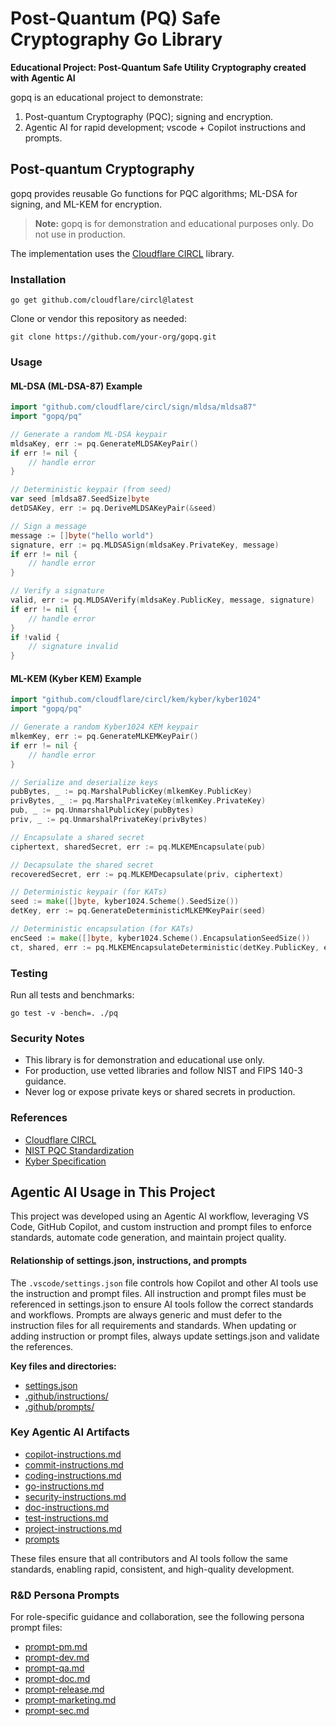 
# Post-Quantum (PQ) Safe Cryptography Go Library

**Educational Project: Post-Quantum Safe Utility Cryptography created with Agentic AI**

gopq is an educational project to demonstrate:
1. Post-quantum Cryptography (PQC); signing and encryption.
2. Agentic AI for rapid development; vscode + Copilot instructions and prompts.

## Post-quantum Cryptography

gopq provides reusable Go functions for PQC algorithms; ML-DSA for signing, and ML-KEM for encryption.

> **Note:** gopq is for demonstration and educational purposes only. Do not use in production.

The implementation uses the [Cloudflare CIRCL](https://github.com/cloudflare/circl) library.

### Installation

```
go get github.com/cloudflare/circl@latest
```

Clone or vendor this repository as needed:

```
git clone https://github.com/your-org/gopq.git
```


### Usage

#### ML-DSA (ML-DSA-87) Example

```go
import "github.com/cloudflare/circl/sign/mldsa/mldsa87"
import "gopq/pq"

// Generate a random ML-DSA keypair
mldsaKey, err := pq.GenerateMLDSAKeyPair()
if err != nil {
    // handle error
}

// Deterministic keypair (from seed)
var seed [mldsa87.SeedSize]byte
detDSAKey, err := pq.DeriveMLDSAKeyPair(&seed)

// Sign a message
message := []byte("hello world")
signature, err := pq.MLDSASign(mldsaKey.PrivateKey, message)
if err != nil {
    // handle error
}

// Verify a signature
valid, err := pq.MLDSAVerify(mldsaKey.PublicKey, message, signature)
if err != nil {
    // handle error
}
if !valid {
    // signature invalid
}
```

#### ML-KEM (Kyber KEM) Example

```go
import "github.com/cloudflare/circl/kem/kyber/kyber1024"
import "gopq/pq"

// Generate a random Kyber1024 KEM keypair
mlkemKey, err := pq.GenerateMLKEMKeyPair()
if err != nil {
    // handle error
}

// Serialize and deserialize keys
pubBytes, _ := pq.MarshalPublicKey(mlkemKey.PublicKey)
privBytes, _ := pq.MarshalPrivateKey(mlkemKey.PrivateKey)
pub, _ := pq.UnmarshalPublicKey(pubBytes)
priv, _ := pq.UnmarshalPrivateKey(privBytes)

// Encapsulate a shared secret
ciphertext, sharedSecret, err := pq.MLKEMEncapsulate(pub)

// Decapsulate the shared secret
recoveredSecret, err := pq.MLKEMDecapsulate(priv, ciphertext)

// Deterministic keypair (for KATs)
seed := make([]byte, kyber1024.Scheme().SeedSize())
detKey, err := pq.GenerateDeterministicMLKEMKeyPair(seed)

// Deterministic encapsulation (for KATs)
encSeed := make([]byte, kyber1024.Scheme().EncapsulationSeedSize())
ct, shared, err := pq.MLKEMEncapsulateDeterministic(detKey.PublicKey, encSeed)
```

### Testing

Run all tests and benchmarks:

```
go test -v -bench=. ./pq
```

### Security Notes

- This library is for demonstration and educational use only.
- For production, use vetted libraries and follow NIST and FIPS 140-3 guidance.
- Never log or expose private keys or shared secrets in production.

### References

- [Cloudflare CIRCL](https://github.com/cloudflare/circl)
- [NIST PQC Standardization](https://csrc.nist.gov/projects/post-quantum-cryptography)
- [Kyber Specification](https://pq-crystals.org/kyber/)

## Agentic AI Usage in This Project


This project was developed using an Agentic AI workflow, leveraging VS Code, GitHub Copilot, and custom instruction and prompt files to enforce standards, automate code generation, and maintain project quality.

#### Relationship of settings.json, instructions, and prompts

The `.vscode/settings.json` file controls how Copilot and other AI tools use the instruction and prompt files. All instruction and prompt files must be referenced in settings.json to ensure AI tools follow the correct standards and workflows. Prompts are always generic and must defer to the instruction files for all requirements and standards. When updating or adding instruction or prompt files, always update settings.json and validate the references.

**Key files and directories:**

- [settings.json](.vscode/settings.json)
- [.github/instructions/](.github/instructions/)
- [.github/prompts/](.github/prompts/)


### Key Agentic AI Artifacts

- [copilot-instructions.md](.github/instructions/copilot-instructions.md)
- [commit-instructions.md](.github/instructions/commit-instructions.md)
- [coding-instructions.md](.github/instructions/coding-instructions.md)
- [go-instructions.md](.github/instructions/go-instructions.md)
- [security-instructions.md](.github/instructions/security-instructions.md)
- [doc-instructions.md](.github/instructions/doc-instructions.md)
- [test-instructions.md](.github/instructions/test-instructions.md)
- [project-instructions.md](.github/instructions/project-instructions.md)
- [prompts](.github/prompts/)


These files ensure that all contributors and AI tools follow the same standards, enabling rapid, consistent, and high-quality development.


### R&D Persona Prompts

For role-specific guidance and collaboration, see the following persona prompt files:

- [prompt-pm.md](.github/prompts/prompt-pm.md)
- [prompt-dev.md](.github/prompts/prompt-dev.md)
- [prompt-qa.md](.github/prompts/prompt-qa.md)
- [prompt-doc.md](.github/prompts/prompt-doc.md)
- [prompt-release.md](.github/prompts/prompt-release.md)
- [prompt-marketing.md](.github/prompts/prompt-marketing.md)
- [prompt-sec.md](.github/prompts/prompt-sec.md)
